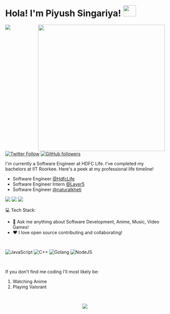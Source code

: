 <h1>Hola! I'm Piyush Singariya! <img src="https://media.giphy.com/media/tJU72w9lPzUPe/giphy.gif" width="40" height="35"></h1>

<img align='right' src="/me.jpg" width="400">

![](https://komarev.com/ghpvc/?username=piyushsingariya&style=flat-square)
[![Twitter Follow](https://img.shields.io/twitter/follow/piyushsingariya?style=social)](https://twitter.com/piyushsingariya)
[![GitHub followers](https://img.shields.io/github/followers/piyushsingariya?style=social)](https://github.com/piyushsingariya)

I'm currently a Software Engineer at HDFC Life. I've completed my bachelors at IIT Roorkee. Here's a peek at my professional life timeline!

- Software Engineer [@HdfcLife](https://www.hdfclife.com/)
- Software Engineer Intern [@Layer5](https://layer5.io/)
- Software Engineer [@naturalkheti](https://www.linkedin.com/company/naturalkheti/) 


[<img src="https://img.shields.io/badge/email-piyushsingariya@gmail.com-orange?style=for-the-badge&logo=google"/>][2]
[<img src="https://img.shields.io/badge/linkedin-piyushsingariya-blue?style=for-the-badge&logo=linkedin"/>][3]
[<img src="https://img.shields.io/badge/twitter-piyushsingariya-lightblue?style=for-the-badge&logo=twitter"/>][4]

:computer: Tech Stack: 

 - 💬 Ask me anything about Software Development, Anime, Music, Video Games!
 - ❤️ I love open source contributing and collaborating!

<br/>

![JavaScript](https://img.shields.io/badge/javascript-%23323330.svg?style=for-the-badge&logo=javascript&logoColor=%23F7DF1E)
![C++](https://img.shields.io/badge/c++-%2300599C.svg?style=for-the-badge&logo=c%2B%2B&logoColor=white)
![Golang](https://img.shields.io/badge/java-%23ED8B00.svg?style=for-the-badge&logo=golang&logoColor=white)
![NodeJS](https://img.shields.io/badge/node.js-6DA55F?style=for-the-badge&logo=node.js&logoColor=white)

</br>

If you don't find me coding I'll most likely be:
1. Watching Anime
2. Playing Valorant


<br/>

<p align="center"><img src="https://github-readme-streak-stats.herokuapp.com/?user=piyushsingariya&theme=dark&ring=FFB19A&hide_border=true&currStreakNum=F6A085&fire=F6A085&currStreakLabel=F6A085"></p>

 [2]: mailto:piyushsingariya@gmail.com
 [3]: https://www.linkedin.com/in/piyushsingariya/
 [4]: https://twitter.com/piyushsingariya
 
